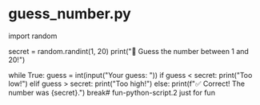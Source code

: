 # guess_number.py
import random

secret = random.randint(1, 20)
print("🎯 Guess the number between 1 and 20!")

while True:
    guess = int(input("Your guess: "))
    if guess < secret:
        print("Too low!")
    elif guess > secret:
        print("Too high!")
    else:
        print(f"✅ Correct! The number was {secret}.")
        break# fun-python-script.2
just for fun
